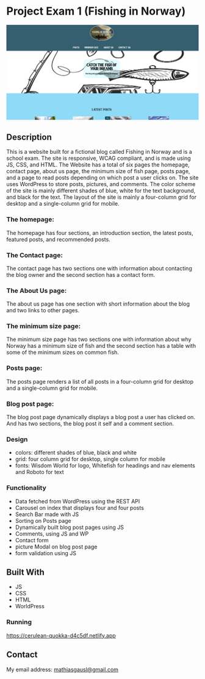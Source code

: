 # Project Exam 1 (Fishing in Norway)

![image](/pictures/ex1%20screen.png)

## Description

This is a website built for a fictional blog called Fishing in Norway and is a school exam. The site is responsive, WCAG compliant, and is made using JS, CSS, and HTML. The Website has a total of six pages the homepage, contact page, about us page, the minimum size of fish page, posts page, and a page to read posts depending on which post a user clicks on. The site uses WordPress to store posts, pictures, and comments. The color scheme of the site is mainly different shades of blue, white for the text background, and black for the text. The layout of the site is mainly a four-column grid for desktop and a single-column grid for mobile.  

### The homepage:
The homepage has four sections, an introduction section, the latest posts, featured posts, and recommended posts. 

### The Contact page:
The contact page has two sections one with information about contacting the blog owner and the second section has a contact form.

### The About Us page:
The about us page has one section with short information about the blog and two links to other pages.

### The minimum size page: 
The minimum size page has two sections one with information about why Norway has a minimum size of fish and the second section has a table with some of the minimum sizes on common fish.

### Posts page:
The posts page renders a list of all posts in a four-column grid for desktop and a single-column grid for mobile.

### Blog post page:
The blog post page dynamically displays a blog post a user has clicked on. And has two sections, the blog post it self and a comment section.


### Design
- colors: different shades of blue, black and white
- grid: four column grid for desktop, single column for mobile
- fonts: Wisdom World for logo, Whitefish for headings and nav elements and Roboto for text

### Functionality
- Data fetched from WordPress using the REST API
- Carousel on index that displays four and four posts
- Search Bar made with JS
- Sorting on Posts page
- Dynamically built blog post pages using JS
- Comments, using JS and WP
- Contact form
- picture Modal on blog post page
- form validation using JS

## Built With

- JS
- CSS
- HTML
- WorldPress

### Running

https://cerulean-quokka-d4c5df.netlify.app

## Contact

My email address: mathiasgausl@gmail.com

